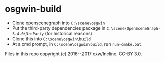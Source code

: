 # osgwin-build

 - Clone openscenegraph into `C:\scene\osgwin`
 - Put the third-party dependencies package in 
   `C:\scene\OpenSceneGraph-3.4.0\3rdParty` (for historical reasons)
 - Clone this into `C:\scene\osgwin\build`
 - At a cmd prompt, in `C:\scene\osgwin\build`, run `run-cmake.bat`.

Files in this repo copyright (c) 2016--2017 cxw/Incline.  CC-BY 3.0.

